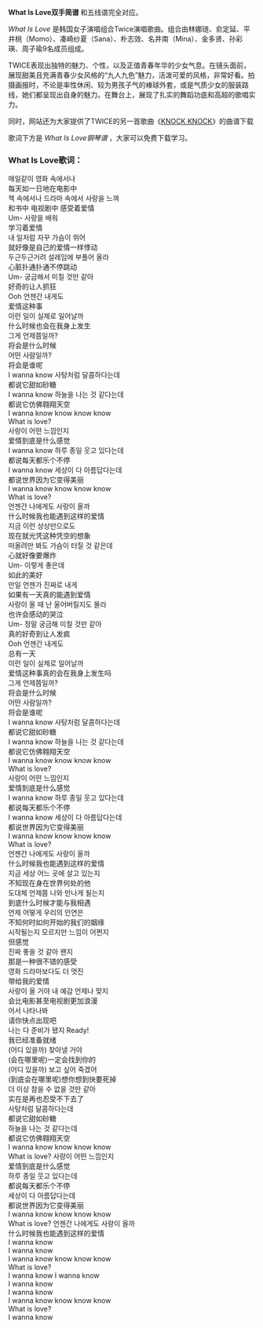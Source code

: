 

**What Is Love双手简谱** 和五线谱完全对应。

_What Is Love_
是韩国女子演唱组合Twice演唱歌曲。组合由林娜琏、俞定延、平井桃（Momo）、凑崎纱夏（Sana）、朴志效、名井南（Mina）、金多贤、孙彩瑛、周子瑜9名成员组成。

TWICE表现出独特的魅力、个性，以及正值青春年华的少女气息。在镜头面前，展现甜美且充满青春少女风格的“九人九色”魅力，活泼可爱的风格，非常好看。拍摄画报时，不论是率性休闲、较为男孩子气的棒球外套，或是气质少女的服装路线，她们都呈现出自身的魅力。在舞台上，展现了扎实的舞蹈功底和高超的歌唱实力。

同时，网站还为大家提供了TWICE的另一首歌曲《[KNOCK KNOCK](Music-7547-KNOCK-KNOCK-TWICE.html "KNOCK
KNOCK")》的曲谱下载

歌词下方是 _What Is Love钢琴谱_ ，大家可以免费下载学习。

### What Is Love歌词：

매일같이 영화 속에서나  
每天如一日地在电影中  
책 속에서나 드라마 속에서 사랑을 느껴  
和书中 电视剧中 感受着爱情  
Um- 사랑을 배워  
学习着爱情  
내 일처럼 자꾸 가슴이 뛰어  
就好像是自己的爱情一样悸动  
두근두근거려 설레임에 부풀어 올라  
心脏扑通扑通不停跳动  
Um- 궁금해서 미칠 것만 같아  
好奇的让人抓狂  
Ooh 언젠간 내게도  
爱情这种事  
이런 일이 실제로 일어날까  
什么时候也会在我身上发生  
그게 언제쯤일까?  
将会是什么时候  
어떤 사람일까?  
将会是谁呢  
I wanna know 사탕처럼 달콤하다는데  
都说它甜如砂糖  
I wanna know 하늘을 나는 것 같다는데  
都说它仿佛翱翔天空  
I wanna know know know know  
What is love?  
사랑이 어떤 느낌인지  
爱情到底是什么感觉  
I wanna know 하루 종일 웃고 있다는데  
都说每天都乐个不停  
I wanna know 세상이 다 아름답다는데  
都说世界因为它变得美丽  
I wanna know know know know  
What is love?  
언젠간 나에게도 사랑이 올까  
什么时候我也能遇到这样的爱情  
지금 이런 상상만으로도  
现在就光凭这种凭空的想象  
떠올려만 봐도 가슴이 터질 것 같은데  
心就好像要爆炸  
Um- 이렇게 좋은데  
如此的美好  
만일 언젠가 진짜로 내게  
如果有一天真的能遇到爱情  
사랑이 올 때 난 울어버릴지도 몰라  
也许会感动的哭泣  
Um- 정말 궁금해 미칠 것만 같아  
真的好奇到让人发疯  
Ooh 언젠간 내게도  
总有一天  
이런 일이 실제로 일어날까  
爱情这种事真的会在我身上发生吗  
그게 언제쯤일까?  
将会是什么时候  
어떤 사람일까?  
将会是谁呢  
I wanna know 사탕처럼 달콤하다는데  
都说它甜如砂糖  
I wanna know 하늘을 나는 것 같다는데  
都说它仿佛翱翔天空  
I wanna know know know know  
What is love?  
사랑이 어떤 느낌인지  
爱情到底是什么感觉  
I wanna know 하루 종일 웃고 있다는데  
都说每天都乐个不停  
I wanna know 세상이 다 아름답다는데  
都说世界因为它变得美丽  
I wanna know know know know  
What is love?  
언젠간 나에게도 사랑이 올까  
什么时候我也能遇到这样的爱情  
지금 세상 어느 곳에 살고 있는지  
不知现在身在世界何处的他  
도대체 언제쯤 나와 만나게 될는지  
到底什么时候才能与我相遇  
언제 어떻게 우리의 인연은  
不知何时如何开始的我们的姻缘  
시작될는지 모르지만 느낌이 어쩐지  
但感觉  
진짜 좋을 것 같아 왠지  
那是一种很不错的感受  
영화 드라마보다도 더 멋진  
带给我的爱情  
사랑이 올 거야 내 예감 언제나 맞지  
会比电影甚至电视剧更加浪漫  
어서 나타나봐  
请你快点出现吧  
나는 다 준비가 됐지 Ready!  
我已经准备就绪  
(어디 있을까) 찾아낼 거야  
(会在哪里呢)一定会找到你的  
(어디 있을까) 보고 싶어 죽겠어  
(到底会在哪里呢)想你想到快要死掉  
더 이상 참을 수 없을 것만 같아  
实在是再也忍受不下去了  
사탕처럼 달콤하다는데  
都说它甜如砂糖  
하늘을 나는 것 같다는데  
都说它仿佛翱翔天空  
I wanna know know know know  
What is love? 사랑이 어떤 느낌인지  
爱情到底是什么感觉  
하루 종일 웃고 있다는데  
都说每天都乐个不停  
세상이 다 아름답다는데  
都说世界因为它变得美丽  
I wanna know know know know  
What is love? 언젠간 나에게도 사랑이 올까  
什么时候我也能遇到这样的爱情  
I wanna know  
I wanna know  
I wanna know know know know  
What is love?  
I wanna know I wanna know  
I wanna know  
I wanna know  
I wanna know know know know  
What is love?  
I wanna know

